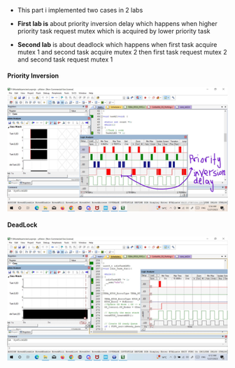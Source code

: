 - This part i implemented two cases in 2 labs

- **First lab is** about priority inversion delay which happens when higher priority task request mutex which is acquired by lower priority task

- **Second lab** is about deadlock which happens when first task acquire mutex 1 and second task acquire mutex 2 then first task request mutex 2 and second task request mutex 1 

#### Priority Inversion

<p align="center">
  <img src="https://github.com/mgtera200/Master-Embedded-System/blob/main/PROJECTS/%5B%20teraRTOS%20%5D/teraRTOS_Part5/MicroVision_Simulation%26debugging/PriorityInversion.jpg" width=700>
</p>

#### DeadLock

<p align="center">
  <img src="https://github.com/mgtera200/Master-Embedded-System/blob/main/PROJECTS/%5B%20teraRTOS%20%5D/teraRTOS_Part5/MicroVision_Simulation%26debugging/DeadLock.jpg" width=700>
</p>